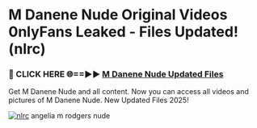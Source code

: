 # M Danene Nude Original Videos 0nlyFans Leaked - Files Updated! (nlrc)

<h3>🔴 CLICK HERE 🌐==►► <a href="https://tinyurl.com/4mcuefdz" rel="nofollow">M Danene Nude Updated Files</a></h3>

Get M Danene Nude and all content. Now you can access all videos and pictures of M Danene Nude. New Updated Files 2025!

[![nlrc](https://i.imgur.com/StAQSOY.gif)](https://tinyurl.com/4mcuefdz)
angelia m rodgers nude